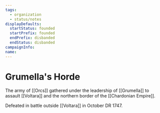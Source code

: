 ```yaml
---
tags:
  - organization
  - status/notes
displayDefaults:
  startStatus: founded
  startPrefix: founded
  endPrefix: disbanded
  endStatus: disbanded
campaignInfo: 
name:
---
```

# Grumella's Horde

The army of [[Orcs]] gathered under the leadership of [[Grumella]] to assault [[Voltara]] and the northern border of the [[Chardonian Empire]]. 

Defeated in battle outside [[Voltara]] in October DR 1747. 